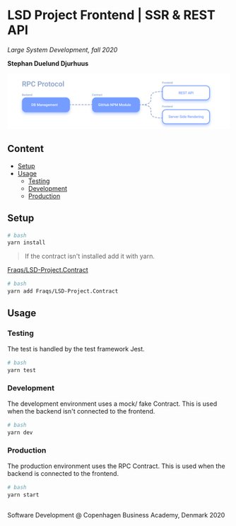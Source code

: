   
  
  
  
  
#  LSD Project Frontend | SSR & REST API
  
  
_Large System Development, fall 2020_
  
**Stephan Duelund Djurhuus**
  
![cover image](/assets/cover.png?0.1539541974612908 )  
  
##  Content
  
  
- [Setup](/#setup )
- [Usage](/#usage )
  - [Testing](/#testing )
  - [Development](/#development )
  - [Production](/#production )
  
##  Setup
  
  
```bash
# bash
yarn install
```
  
> If the contract isn't installed add it with yarn.
  
[Fraqs/LSD-Project.Contract](https://github.com/Fraqs/LSD-Project.Contract )
  
```bash
# bash
yarn add Fraqs/LSD-Project.Contract
```
  
##  Usage
  
  
###  Testing
  
  
The test is handled by the test framework Jest.
  
```bash
# bash
yarn test
```
  
###  Development
  
  
The development environment uses a mock/ fake Contract. This is used when the backend isn't connected to the frontend.
  
```bash
# bash
yarn dev
```
  
###  Production
  
  
The production environment uses the RPC Contract. This is used when the backend is connected to the frontend.
  
```bash
# bash
yarn start
```
  
## 
  
  
Software Development @ Copenhagen Business Academy, Denmark 2020
  